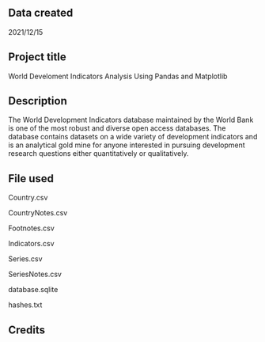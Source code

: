

## Data created

2021/12/15

## Project title

World Develoment Indicators Analysis Using Pandas and Matplotlib


## Description

The World Development Indicators database maintained by the World Bank is one of the most robust and diverse open access databases. 
The database contains datasets on a wide variety of development indicators and is an analytical gold mine for anyone interested in pursuing 
development research questions either quantitatively or qualitatively.


## File used


Country.csv

CountryNotes.csv

Footnotes.csv

Indicators.csv

Series.csv

SeriesNotes.csv

database.sqlite

hashes.txt

## Credits

